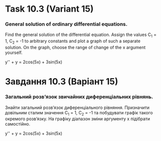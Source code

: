# Task 10.3 (Variant 15)

### General solution of ordinary differential equations.

Find the general solution of the differential equation.
Assign the values C<sub>1</sub> = 1, C<sub>2</sub> = -1 to arbitrary constants and plot a graph of such a separate
solution. On the graph, choose the range of change of the x argument yourself.

y'' + y = 2cos(5x) + 3sin(5x)

# Завдання 10.3 (Варіант 15)

### Загальний розв’язок звичайних диференціальних рівнянь.

Знайти загальний розв’язок диференціального рівняння.
Призначити довільним сталим значення
C<sub>1</sub> = 1, C<sub>2</sub> = -1 та побудувати графік такого окремого розв’язку. На графіку діапазон зміни
аргументу x підібрати самостійно.

y'' + y = 2cos(5x) + 3sin(5x)
